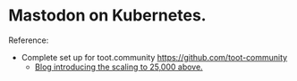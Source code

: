 # Mastodon on Kubernetes. 

Reference: 
 * Complete set up for toot.community https://github.com/toot-community
   * [Blog introducing the scaling to 25,000 above. ](https://jorijn.com/a-first-month-scaling-a-25-000-user-mastodon-instance-using-kubernetes/)

